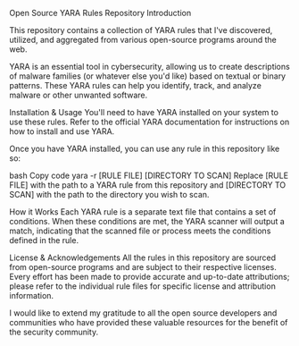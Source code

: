 Open Source YARA Rules Repository
Introduction

This repository contains a collection of YARA rules that I've discovered, utilized, and aggregated from various open-source programs around the web.

YARA is an essential tool in cybersecurity, allowing us to create descriptions of malware families (or whatever else you'd like) based on textual or binary patterns. These YARA rules can help you identify, track, and analyze malware or other unwanted software.

Installation & Usage
You'll need to have YARA installed on your system to use these rules. Refer to the official YARA documentation for instructions on how to install and use YARA.

Once you have YARA installed, you can use any rule in this repository like so:

bash
Copy code
yara -r [RULE FILE] [DIRECTORY TO SCAN]
Replace [RULE FILE] with the path to a YARA rule from this repository and [DIRECTORY TO SCAN] with the path to the directory you wish to scan.

How it Works
Each YARA rule is a separate text file that contains a set of conditions. When these conditions are met, the YARA scanner will output a match, indicating that the scanned file or process meets the conditions defined in the rule.

License & Acknowledgements
All the rules in this repository are sourced from open-source programs and are subject to their respective licenses. Every effort has been made to provide accurate and up-to-date attributions; please refer to the individual rule files for specific license and attribution information.

I would like to extend my gratitude to all the open source developers and communities who have provided these valuable resources for the benefit of the security community.
